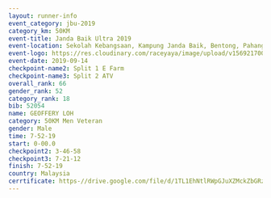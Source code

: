 ```yaml
---
layout: runner-info 
event_category: jbu-2019 
category_km: 50KM 
event-title: Janda Baik Ultra 2019  
event-location: Sekolah Kebangsaan, Kampung Janda Baik, Bentong, Pahang, Malaysia 
event-logo: https://res.cloudinary.com/raceyaya/image/upload/v1569217009/logo/janda-baik_vch1pc.jpg 
event-date: 2019-09-14 
checkpoint-name2: Split 1 E Farm 
checkpoint-name3: Split 2 ATV 
overall_rank: 66
gender_rank: 52
category_rank: 18
bib: 52054
name: GEOFFERY LOH
category: 50KM Men Veteran
gender: Male
time: 7-52-19
start: 0-00.0
checkpoint2: 3-46-58
checkpoint3: 7-21-12
finish: 7-52-19
country: Malaysia
cerrtificate: https-//drive.google.com/file/d/1TL1EhNtlRWpGJuXZMckZbGRzHeqVeu8w/view?usp=sharing
---
```

